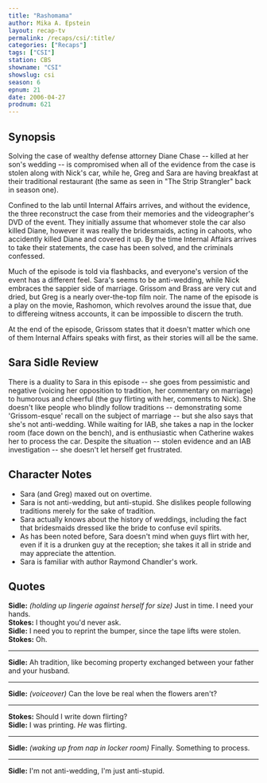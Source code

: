 ```yaml
---
title: "Rashomama"
author: Mika A. Epstein
layout: recap-tv
permalink: /recaps/csi/:title/
categories: ["Recaps"]
tags: ["CSI"]
station: CBS
showname: "CSI"
showslug: csi
season: 6
epnum: 21
date: 2006-04-27
prodnum: 621  
---
```


## Synopsis

Solving the case of wealthy defense attorney Diane Chase -- killed at her son's wedding -- is compromised when all of the evidence from the case is stolen along with Nick's car, while he, Greg and Sara are having breakfast at their traditional restaurant (the same as seen in "The Strip Strangler" back in season one).

Confined to the lab until Internal Affairs arrives, and without the evidence, the three reconstruct the case from their memories and the videographer's DVD of the event. They initially assume that whomever stole the car also killed Diane, however it was really the bridesmaids, acting in cahoots, who accidently killed Diane and covered it up. By the time Internal Affairs arrives to take their statements, the case has been solved, and the criminals confessed.

Much of the episode is told via flashbacks, and everyone's version of the event has a different feel. Sara's seems to be anti-wedding, while Nick embraces the sappier side of marriage. Grissom and Brass are very cut and dried, but Greg is a nearly over-the-top film noir. The name of the episode is a play on the movie, Rashomon, which revolves around the issue that, due to differeing witness accounts, it can be impossible to discern the truth.

At the end of the episode, Grissom states that it doesn't matter which one of them Internal Affairs speaks with first, as their stories will all be the same.

## Sara Sidle Review

There is a duality to Sara in this episode -- she goes from pessimistic and negative (voicing her opposition to tradition, her commentary on marriage) to humorous and cheerful (the guy flirting with her, comments to Nick). She doesn't like people who blindly follow traditions -- demonstrating some 'Grissom-esque' recall on the subject of marriage -- but she also says that she's not anti-wedding. While waiting for IAB, she takes a nap in the locker room (face down on the bench), and is enthusiastic when Catherine wakes her to process the car. Despite the situation -- stolen evidence and an IAB investigation -- she doesn't let herself get frustrated.

## Character Notes

* Sara (and Greg) maxed out on overtime.  
* Sara is not anti-wedding, but anti-stupid. She dislikes people following traditions merely for the sake of tradition.  
* Sara actually knows about the history of weddings, including the fact that bridesmaids dressed like the bride to confuse evil spirits.  
* As has been noted before, Sara doesn't mind when guys flirt with her, even if it is a drunken guy at the reception; she takes it all in stride and may appreciate the attention.  
* Sara is familiar with author Raymond Chandler's work.

## Quotes

**Sidle:** _(holding up lingerie against herself for size)_ Just in time. I need your hands.  
**Stokes:** I thought you'd never ask.  
**Sidle:** I need you to reprint the bumper, since the tape lifts were stolen.  
**Stokes:** Oh.  

- - -

**Sidle:** Ah tradition, like becoming property exchanged between your father and your husband.
  

- - -

**Sidle:** _(voiceover)_ Can the love be real when the flowers aren't?
  

- - -

**Stokes:** Should I write down flirting?  
**Sidle:** I was printing. _He_ was flirting.  

- - -

**Sidle:** _(waking up from nap in locker room)_ Finally. Something to process.

- - -

**Sidle:** I'm not anti-wedding, I'm just anti-stupid.